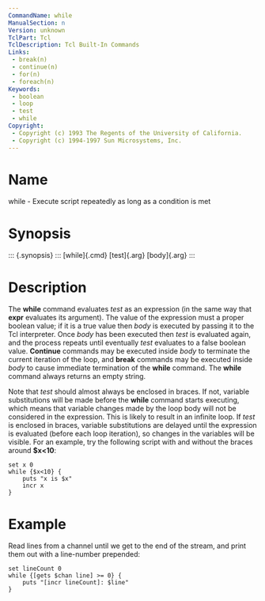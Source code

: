 ```yaml
---
CommandName: while
ManualSection: n
Version: unknown
TclPart: Tcl
TclDescription: Tcl Built-In Commands
Links:
 - break(n)
 - continue(n)
 - for(n)
 - foreach(n)
Keywords:
 - boolean
 - loop
 - test
 - while
Copyright:
 - Copyright (c) 1993 The Regents of the University of California.
 - Copyright (c) 1994-1997 Sun Microsystems, Inc.
---
```


# Name

while - Execute script repeatedly as long as a condition is met

# Synopsis

::: {.synopsis} :::
[while]{.cmd} [test]{.arg} [body]{.arg}
:::

# Description

The **while** command evaluates *test* as an expression (in the same way that **expr** evaluates its argument). The value of the expression must a proper boolean value; if it is a true value then *body* is executed by passing it to the Tcl interpreter. Once *body* has been executed then *test* is evaluated again, and the process repeats until eventually *test* evaluates to a false boolean value.  **Continue** commands may be executed inside *body* to terminate the current iteration of the loop, and **break** commands may be executed inside *body* to cause immediate termination of the **while** command.  The **while** command always returns an empty string.

Note that *test* should almost always be enclosed in braces.  If not, variable substitutions will be made before the **while** command starts executing, which means that variable changes made by the loop body will not be considered in the expression. This is likely to result in an infinite loop.  If *test* is enclosed in braces, variable substitutions are delayed until the expression is evaluated (before each loop iteration), so changes in the variables will be visible. For an example, try the following script with and without the braces around **$x<10**:

```
set x 0
while {$x<10} {
    puts "x is $x"
    incr x
}
```

# Example

Read lines from a channel until we get to the end of the stream, and print them out with a line-number prepended:

```
set lineCount 0
while {[gets $chan line] >= 0} {
    puts "[incr lineCount]: $line"
}
```

